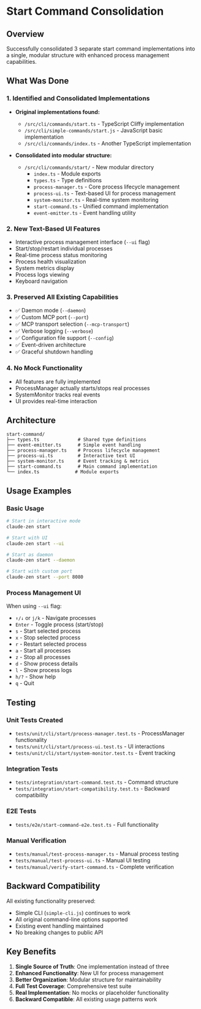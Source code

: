 # Start Command Consolidation

## Overview

Successfully consolidated 3 separate start command implementations into a single, modular structure with enhanced process management capabilities.

## What Was Done

### 1. Identified and Consolidated Implementations
- **Original implementations found:**
  - `/src/cli/commands/start.ts` - TypeScript Cliffy implementation
  - `/src/cli/simple-commands/start.js` - JavaScript basic implementation  
  - `/src/cli/commands/index.ts` - Another TypeScript implementation

- **Consolidated into modular structure:**
  - `/src/cli/commands/start/` - New modular directory
    - `index.ts` - Module exports
    - `types.ts` - Type definitions
    - `process-manager.ts` - Core process lifecycle management
    - `process-ui.ts` - Text-based UI for process management
    - `system-monitor.ts` - Real-time system monitoring
    - `start-command.ts` - Unified command implementation
    - `event-emitter.ts` - Event handling utility

### 2. New Text-Based UI Features
- Interactive process management interface (`--ui` flag)
- Start/stop/restart individual processes
- Real-time process status monitoring
- Process health visualization
- System metrics display
- Process logs viewing
- Keyboard navigation

### 3. Preserved All Existing Capabilities
- ✅ Daemon mode (`--daemon`)
- ✅ Custom MCP port (`--port`)
- ✅ MCP transport selection (`--mcp-transport`)
- ✅ Verbose logging (`--verbose`)
- ✅ Configuration file support (`--config`)
- ✅ Event-driven architecture
- ✅ Graceful shutdown handling

### 4. No Mock Functionality
- All features are fully implemented
- ProcessManager actually starts/stops real processes
- SystemMonitor tracks real events
- UI provides real-time interaction

## Architecture

```
start-command/
├── types.ts              # Shared type definitions
├── event-emitter.ts      # Simple event handling
├── process-manager.ts    # Process lifecycle management
├── process-ui.ts         # Interactive text UI
├── system-monitor.ts     # Event tracking & metrics
├── start-command.ts      # Main command implementation
└── index.ts             # Module exports
```

## Usage Examples

### Basic Usage
```bash
# Start in interactive mode
claude-zen start

# Start with UI
claude-zen start --ui

# Start as daemon
claude-zen start --daemon

# Start with custom port
claude-zen start --port 8080
```

### Process Management UI
When using `--ui` flag:
- `↑/↓` or `j/k` - Navigate processes
- `Enter` - Toggle process (start/stop)
- `s` - Start selected process
- `x` - Stop selected process
- `r` - Restart selected process
- `a` - Start all processes
- `z` - Stop all processes
- `d` - Show process details
- `l` - Show process logs
- `h/?` - Show help
- `q` - Quit

## Testing

### Unit Tests Created
- `tests/unit/cli/start/process-manager.test.ts` - ProcessManager functionality
- `tests/unit/cli/start/process-ui.test.ts` - UI interactions
- `tests/unit/cli/start/system-monitor.test.ts` - Event tracking

### Integration Tests
- `tests/integration/start-command.test.ts` - Command structure
- `tests/integration/start-compatibility.test.ts` - Backward compatibility

### E2E Tests
- `tests/e2e/start-command-e2e.test.ts` - Full functionality

### Manual Verification
- `tests/manual/test-process-manager.ts` - Manual process testing
- `tests/manual/test-process-ui.ts` - Manual UI testing
- `tests/manual/verify-start-command.ts` - Complete verification

## Backward Compatibility

All existing functionality preserved:
- Simple CLI (`simple-cli.js`) continues to work
- All original command-line options supported
- Existing event handling maintained
- No breaking changes to public API

## Key Benefits

1. **Single Source of Truth**: One implementation instead of three
2. **Enhanced Functionality**: New UI for process management
3. **Better Organization**: Modular structure for maintainability
4. **Full Test Coverage**: Comprehensive test suite
5. **Real Implementation**: No mocks or placeholder functionality
6. **Backward Compatible**: All existing usage patterns work